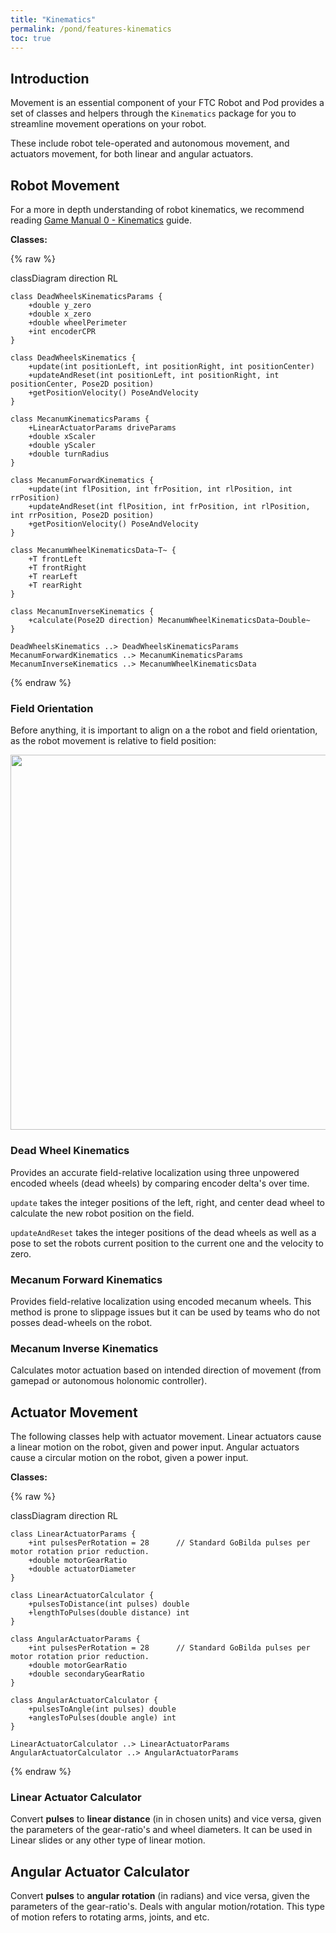 ```yaml
---
title: "Kinematics"
permalink: /pond/features-kinematics
toc: true
---
```

## Introduction

Movement is an essential component of your FTC Robot and Pod provides a set of classes and helpers through the `Kinematics` package for you to streamline movement operations on your robot.

These include robot tele-operated and autonomous movement, and actuators movement, for both linear and angular actuators.

## Robot Movement

For a more in depth understanding of robot kinematics, we recommend reading [Game Manual 0 - Kinematics](https://gm0.org/en/latest/docs/software/concepts/kinematics.html) guide.

**Classes:**

{% raw %}
<div class="mermaid">
classDiagram
    direction RL

    class DeadWheelsKinematicsParams {
        +double y_zero
        +double x_zero
        +double wheelPerimeter
        +int encoderCPR
    }

    class DeadWheelsKinematics {
        +update(int positionLeft, int positionRight, int positionCenter)
        +updateAndReset(int positionLeft, int positionRight, int positionCenter, Pose2D position)
        +getPositionVelocity() PoseAndVelocity
    }

    class MecanumKinematicsParams {
        +LinearActuatorParams driveParams
        +double xScaler
        +double yScaler
        +double turnRadius
    }

    class MecanumForwardKinematics {
        +update(int flPosition, int frPosition, int rlPosition, int rrPosition)
        +updateAndReset(int flPosition, int frPosition, int rlPosition, int rrPosition, Pose2D position)
        +getPositionVelocity() PoseAndVelocity
    }

    class MecanumWheelKinematicsData~T~ {
        +T frontLeft
        +T frontRight
        +T rearLeft
        +T rearRight
    }

    class MecanumInverseKinematics {
        +calculate(Pose2D direction) MecanumWheelKinematicsData~Double~
    }

    DeadWheelsKinematics ..> DeadWheelsKinematicsParams
    MecanumForwardKinematics ..> MecanumKinematicsParams
    MecanumInverseKinematics ..> MecanumWheelKinematicsData

</div>
{% endraw %}

### Field Orientation

Before anything, it is important to align on a the robot and field orientation, as the robot movement is relative to field position:

<img src="/images/pond/coordinate-system.jpg" width="600" style="display: block; margin: 0 auto;" />

### Dead Wheel Kinematics

Provides an accurate field-relative localization using three unpowered encoded wheels (dead wheels) by comparing encoder delta's over time.

`update` takes the integer positions of the left, right, and center dead wheel to calculate the new robot position on the field.

`updateAndReset` takes the integer positions of the dead wheels as well as a pose to set the robots current position to the current one and the velocity to zero.

### Mecanum Forward Kinematics

Provides field-relative localization using encoded mecanum wheels. This method is prone to slippage issues but it can be used by teams who do not posses dead-wheels on the robot.

### Mecanum Inverse Kinematics

Calculates motor actuation based on intended direction of movement (from gamepad or autonomous holonomic controller).

## Actuator Movement

The following classes help with actuator movement. Linear actuators cause a linear motion on the robot, given and power input. Angular actuators cause a circular motion on the robot, given a power input.

**Classes:**

{% raw %}
<div class="mermaid">
classDiagram
    direction RL

    class LinearActuatorParams {
        +int pulsesPerRotation = 28      // Standard GoBilda pulses per motor rotation prior reduction.
        +double motorGearRatio
        +double actuatorDiameter
    }

    class LinearActuatorCalculator {
        +pulsesToDistance(int pulses) double
        +lengthToPulses(double distance) int
    }

    class AngularActuatorParams {
        +int pulsesPerRotation = 28      // Standard GoBilda pulses per motor rotation prior reduction.
        +double motorGearRatio
        +double secondaryGearRatio
    }

    class AngularActuatorCalculator {
        +pulsesToAngle(int pulses) double
        +anglesToPulses(double angle) int
    }

    LinearActuatorCalculator ..> LinearActuatorParams
    AngularActuatorCalculator ..> AngularActuatorParams

</div>
{% endraw %}

### Linear Actuator Calculator

Convert **pulses** to **linear distance** (in in chosen units) and vice versa, given the parameters of the gear-ratio's and wheel diameters. It can be  used in Linear slides or any other type of linear motion.

## Angular Actuator Calculator

Convert **pulses** to **angular rotation** (in radians) and vice versa, given the parameters of the gear-ratio's. Deals with angular motion/rotation. This type of motion refers to rotating arms, joints, and etc.
